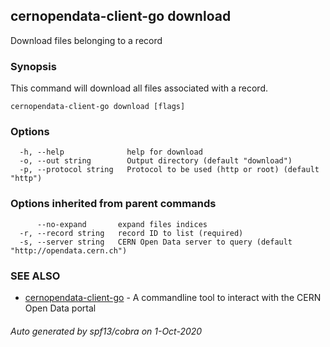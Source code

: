 ## cernopendata-client-go download

Download files belonging to a record

### Synopsis

This command will download all files associated
with a record.

```
cernopendata-client-go download [flags]
```

### Options

```
  -h, --help              help for download
  -o, --out string        Output directory (default "download")
  -p, --protocol string   Protocol to be used (http or root) (default "http")
```

### Options inherited from parent commands

```
      --no-expand       expand files indices
  -r, --record string   record ID to list (required)
  -s, --server string   CERN Open Data server to query (default "http://opendata.cern.ch")
```

### SEE ALSO

* [cernopendata-client-go](cernopendata-client-go.md)	 - A commandline tool to interact with the CERN Open Data portal

###### Auto generated by spf13/cobra on 1-Oct-2020

